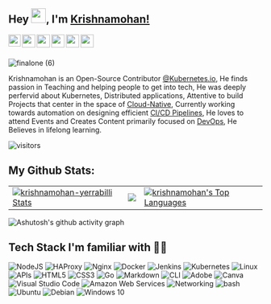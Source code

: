 ## Hey <img src="https://media.giphy.com/media/hvRJCLFzcasrR4ia7z/giphy.gif" width="29px">, I'm [Krishnamohan!](https://bio.link/krishnamse) 

<a href="linkedin.com/in/krishnamohanyerrabilli/">
  <img align="left" width="24px" src="https://cdn-icons-png.flaticon.com/512/174/174857.png"  />
</a>
<a href="https://twitter.com/K_Mohan_">
  <img align="left" width="26px" src="https://logodownload.org/wp-content/uploads/2014/09/twitter-logo-6.png" />
</a>
<a href="mailto:mailtomohan.in@gmail.com">
  <img align="left" width="26px" src="https://cdn-icons-png.flaticon.com/512/281/281769.png" />
</a>

<a href="https://krishnamohanse.hashnode.dev/">
  <img align="left" width="26px" src="https://cdn.hashnode.com/res/hashnode/image/upload/v1611902473383/CDyAuTy75.png?auto=compress" />
</a>

<a href="https://www.reddit.com/user/Mohanse7">
  <img align="left" width="26px" src="https://user-images.githubusercontent.com/58173938/197679787-cbe1cc63-9a95-4a89-aae5-4317b421d4c6.svg?auto=compress" />
</a>

<a href="https://www.instagram.com/krishnamohan_yerrabilli/">
  <img align="left" width="26px" src="https://upload.wikimedia.org/wikipedia/commons/thumb/a/a5/Instagram_icon.png/1024px-Instagram_icon.png" />
</a>
<br>
<br />

![finalone (6)](https://user-images.githubusercontent.com/58173938/197675549-c398e6d3-3608-4d19-a84e-ff4c9aedca8f.png)

Krishnamohan is an Open-Source Contributor [@Kubernetes.io](https://github.com/kubernetes/website), He finds passion in Teaching and helping people to get into tech, He was deeply perfervid about Kubernetes, Distributed applications, Attentive to build Projects that center in the space of [Cloud-Native](https://github.com/Krishnamohan-Yerrabilli?tab=repositories), Currently working towards automation on designing efficient [CI/CD Pipelines](https://github.com/Krishnamohan-Yerrabilli/Deploying_Java_Responsive_Website_on_Kubernetes_Cluster_Using_Jenkins_CI-CD_Pipeline), He loves to attend Events and Creates Content primarily focused on [DevOps](https://krishnamohanse.hashnode.dev/), He Believes in lifelong learning.

<p></p>

![visitors](https://visitor-badge.laobi.icu/badge?page_id=Krishnamohan-Yerrabilli.Krishnamohan-Yerrabilli)

<p></p>

<!-- Badges template - https://github.com/badges/shields -->

## My Github Stats:

<table>
  <tr>
    <td>
       <a href="https://github.com/krishnamohan-yerrabilli"><img alt="krishnamohan-yerrabilli Stats" src="https://github-readme-stats.vercel.app/api?username=krishnamohan-yerrabilli&show_icons=true&count_private=true&theme=react&hide_border=true&bg_color=1d2a3a" /></a>
    </td>
    <td>
       <a href="http://www.github.com/krishnamohan-yerrabilli"><img src="https://github-readme-streak-stats.herokuapp.com/?user=krishnamohan-yerrabilli&stroke=ffffff&background=1d2a3a&ring=5BCDEC&fire=5BCDEC&currStreakNum=ffffff&currStreakLabel=5BCDEC&sideNums=ffffff&sideLabels=ffffff&dates=ffffff&hide_border=true" /></a>
    </td>
    <td>
      <a href="https://github.com/krishnamohan-yerrabilli"><img alt="krishnamohan's Top Languages" src="https://github-readme-stats.vercel.app/api/top-langs/?username=krishnamohan-yerrabilli&langs_count=8&count_private=true&layout=compact&theme=react&hide_border=true&bg_color=1d2a3a"/></a>
    </td>
  </tr>
</table>

<!--- ![GitHub Activity Graph](https://activity-graph.herokuapp.com/graph?username=Krishnamohan-Yerrabilli&bg_color=1d2a3a&color=5BCDEC&line=5BCDEC&point=FFFFFF&area=true&hide_border=true) 
+/ -->


![Ashutosh's github activity graph](https://github-readme-activity-graph.cyclic.app/graph?username=krishnamohan-yerrabilli&bg_color=1d2a3a&color=5BCDEC&line=5BCDEC&point=FFFFFF&hide_border=true)


## Tech Stack I'm familiar with 👨‍💻

<img alt="NodeJS" src="https://img.shields.io/badge/node.js-%2343853D.svg?&style=for-the-badge&logo=node.js&logoColor=white"/> <img alt="HAProxy" src="https://img.shields.io/badge/haproxy-000000?style=for-the-badge&logo=haproxy&logoColor=white"> <img alt="Nginx" src="https://img.shields.io/badge/nginx-000000?style=for-the-badge&logo=nginx&logoColor=white"> <img alt="Docker" src="https://img.shields.io/badge/docker-%230db7ed.svg?&style=for-the-badge&logo=docker&logoColor=white"/> 
<img alt="Jenkins" src="https://img.shields.io/badge/jenkins-%23DD0031.svg?&style=for-the-badge&logo=jenkins&logoColor=white"/> <img alt="Kubernetes" src="https://img.shields.io/badge/kubernetes-%23326ce5.svg?&style=for-the-badge&logo=kubernetes&logoColor=white"/> 
<img alt="Linux" src="https://img.shields.io/badge/linux-000000?style=for-the-badge&logo=linux"/>
<img alt="APIs" src="https://img.shields.io/badge/-api-C51A4A?style=for-the-badge&logo=apis"/> <img alt="HTML5" src="https://img.shields.io/badge/html5-%23E34F26.svg?&style=for-the-badge&logo=html5&logoColor=white"/> <img alt="CSS3" src="https://img.shields.io/badge/css3-%231572B6.svg?&style=for-the-badge&logo=css3&logoColor=white"/> <img alt="Go" src="https://img.shields.io/badge/go-%2300ADD8.svg?&style=for-the-badge&logo=go&logoColor=white"/> <img alt="Markdown" src="https://img.shields.io/badge/markdown-%23000000.svg?&style=for-the-badge&logo=markdown&logoColor=white"/> <img alt="CLI" src="https://img.shields.io/badge/cli-%23DD0031.svg?&style=for-the-badge&logo=cli&logoColor=white"/> <img alt="Adobe" src="https://img.shields.io/badge/adobe-%23FF0000.svg?&style=for-the-badge&logo=adobe&logoColor=white"/> <img alt="Canva" src="https://img.shields.io/badge/Canva-%2300C4CC.svg?&style=for-the-badge&logo=Canva&logoColor=white"/> <img alt="Visual Studio Code" src="https://img.shields.io/badge/VisualStudioCode-0078d7.svg?&style=for-the-badge&logo=visual-studio-code&logoColor=white"/>
<img alt="Amazon Web Services" src="https://img.shields.io/badge/aws-%230072C6.svg?&style=for-the-badge&logo=aws&logoColor=white"/> <img alt="Networking" src="https://img.shields.io/badge/Networking-E95420?style=for-the-badge&logo=networking&logoColor=white"/> <img alt="bash" src="https://img.shields.io/badge/bash-000000?style=for-the-badge&logo=bash&logoColor=white"> <img alt="Ubuntu" src="https://img.shields.io/badge/Ubuntu-E95420?style=for-the-badge&logo=ubuntu&logoColor=white" /> <img alt="Debian" src="https://img.shields.io/badge/Debian-D70A53?style=for-the-badge&logo=debian&logoColor=white" /> <img alt="Windows 10" src="https://img.shields.io/badge/Windows-0078D6?style=for-the-badge&logo=windows&logoColor=white" />

<!-- ## My Latest Blog's 🚀
* <h4><a href = "https://dev.to/krishnamohan_yerrabilli/getting-started-with-kubernetes-namespaces-483l">Getting started with Kubernetes Namespaces</a></h4>
* <h4><a href = "https://krishnamohanse.hashnode.dev/what-serverless-is-all-about">what-serverless-is-all-about</a></h4>
* <h4><a href = "https://krishnamohanse.hashnode.dev/what-is-amazon-cloudfront-and-how-does-it-work-hands-on">What-is-amazon-cloudfront-and-how-does-it-work-hands-on</a></h4>
* <h4><a href = "https://krishnamohanse.hashnode.dev/all-you-need-to-know-about-amazon-route-53">All-you-need-to-know-about-amazon-route-53</a></h4>
* <h4><a href = "https://krishnamohanse.hashnode.dev/heres-how-docker-makes-your-life-easier-1">Here's how Docker makes your life easier</a></h4>
* <h4><a href = "https://krishnamohanse.hashnode.dev/heres-how-kubernetes-makes-your-life-easy">Here's-how-kubernetes-makes-your-life-easy</a></h4>
-->
